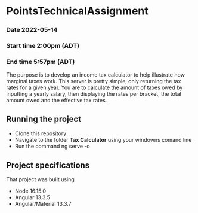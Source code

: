 # PointsTechnicalAssignment

### Date 2022-05-14
### Start time 2:00pm (ADT)
### End time 5:57pm (ADT)

The purpose is to develop an income tax calculator to help illustrate how marginal taxes work. This server is pretty simple, only returning the tax rates for a given year. You are to calculate the amount of taxes owed by inputting a yearly salary, then displaying the rates per bracket, the total amount owed and the effective tax rates. 

## Running the project

* Clone this repository
* Navigate to the folder **Tax Calculator** using your windowns comand line
* Run the command ng serve -o

## Project specifications

That project was built using 
  * Node 16.15.0
  * Angular 13.3.5
  * Angular/Material 13.3.7
